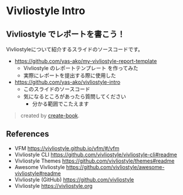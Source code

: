 # Vivliostyle Intro


##  Vivliostyle でレポートを書こう！

Vivliostyleについて紹介するスライドのソースコードです。

- https://github.com/yas-ako/my-vivliostyle-report-template
  - Vivliostyle のレポートテンプレート を作ってみた
  - 実際にレポートを提出する際に使用した
- https://github.com/yas-ako/vivliostyle-intro
  - このスライドのソースコード
  - 気になるところがあったら質問してください
    - 分かる範囲でこたえます


> created by [create-book](https://github.com/vivliostyle/create-book).

## References

- VFM <https://vivliostyle.github.io/vfm/#/vfm>
- Vivliostyle CLI <https://github.com/vivliostyle/vivliostyle-cli#readme>
- Vivliostyle Themes <https://github.com/vivliostyle/themes#readme>
- Awesome Vivliostyle <https://github.com/vivliostyle/awesome-vivliostyle#readme>
- Vivliostyle (GitHub) <https://github.com/vivliostyle>
- Vivliostyle <https://vivliostyle.org>
